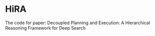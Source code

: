# HiRA
The code for paper: Decoupled Planning and Execution: A Hierarchical Reasoning Framework for Deep Search
